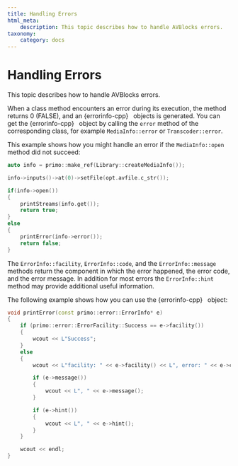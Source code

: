 ```yaml
---
title: Handling Errors
html_meta:
    description: This topic describes how to handle AVBlocks errors.
taxonomy:
    category: docs
---
```


# Handling Errors

This topic describes how to handle AVBlocks errors.

When a class method encounters an error during its execution, the method returns 0 (FALSE), and an {errorinfo-cpp}` ` objects is generated. You can get the {errorinfo-cpp}` ` object by calling the `error` method of the corresponding class, for example `MediaInfo::error` or `Transcoder::error`.

This example shows how you might handle an error if the `MediaInfo::open` method did not succeed:

``` cpp
auto info = primo::make_ref(Library::createMediaInfo());

info->inputs()->at(0)->setFile(opt.avfile.c_str());

if(info->open())
{
    printStreams(info.get());
    return true;
}
else
{
    printError(info->error());
    return false;
}
```

The `ErrorInfo::facility`, `ErrorInfo::code`, and the `ErrorInfo::message` methods return the component in which the error happened, the error code, and the error message. In addition for most errors the `ErrorInfo::hint` method may provide additional useful information.

The following example shows how you can use the {errorinfo-cpp}` ` object:

``` cpp
void printError(const primo::error::ErrorInfo* e)
{
    if (primo::error::ErrorFacility::Success == e->facility())
    {
        wcout << L"Success";
    }
    else
    {
        wcout << L"facility: " << e->facility() << L", error: " << e->code();

        if (e->message())
        {
            wcout << L", " << e->message();
        }

        if (e->hint())
        {
            wcout << L", " << e->hint();
        }
    }

    wcout << endl;
}
```
